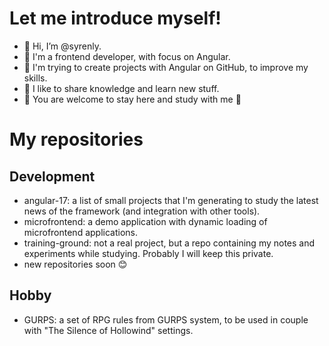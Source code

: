 # Let me introduce myself!

- 👋 Hi, I’m @syrenly.
- 🌸 I'm a frontend developer, with focus on Angular.
- 🌱 I'm trying to create projects with Angular on GitHub, to improve my skills.
- 🥰 I like to share knowledge and learn new stuff.
- 🤗 You are welcome to stay here and study with me 🤗

# My repositories

## Development

- angular-17: a list of small projects that I'm generating to study the latest news of the framework (and integration with other tools).
- microfrontend: a demo application with dynamic loading of microfrontend applications.
- training-ground: not a real project, but a repo containing my notes and experiments while studying. Probably I will keep this private.
- new repositories soon 😊

## Hobby

- GURPS: a set of RPG rules from GURPS system, to be used in couple with "The Silence of Hollowind" settings.
